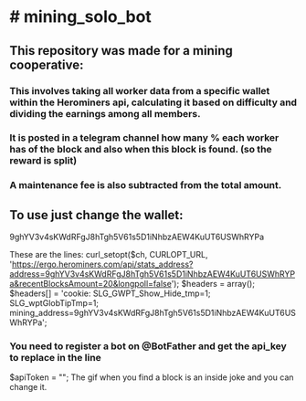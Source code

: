 <h1># mining_solo_bot</h1>

<h2>This repository was made for a mining cooperative:</h2>

<h3>This involves taking all worker data from a specific wallet within the Herominers api, calculating it based on difficulty and dividing the earnings among all members.</h3>

<h3>It is posted in a telegram channel how many % each worker has of the block and also when this block is found.
(so the reward is split)</h3>

<h3>A maintenance fee is also subtracted from the total amount.</h3>

<h2>To use just change the wallet:</h2>
9ghYV3v4sKWdRFgJ8hTgh5V61s5D1iNhbzAEW4KuUT6USWhRYPa

These are the lines:
curl_setopt($ch, CURLOPT_URL, 'https://ergo.herominers.com/api/stats_address?address=9ghYV3v4sKWdRFgJ8hTgh5V61s5D1iNhbzAEW4KuUT6USWhRYPa&recentBlocksAmount=20&longpoll=false');
$headers = array();
$headers[] = 'cookie: SLG_GWPT_Show_Hide_tmp=1; SLG_wptGlobTipTmp=1; mining_address=9ghYV3v4sKWdRFgJ8hTgh5V61s5D1iNhbzAEW4KuUT6USWhRYPa';

<h3>You need to register a bot on @BotFather and get the api_key to replace in the line</h3>

$apiToken = "";
The gif when you find a block is an inside joke and you can change it. 
